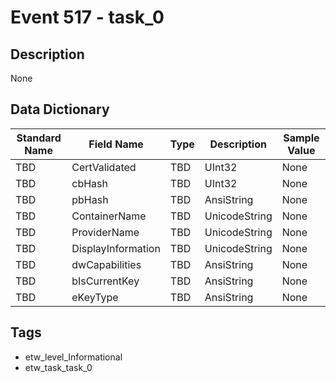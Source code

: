 # Event 517 - task_0

## Description
None

## Data Dictionary
|Standard Name|Field Name|Type|Description|Sample Value|
|---|---|---|---|---|
|TBD|CertValidated|TBD|UInt32|None|None|
|TBD|cbHash|TBD|UInt32|None|None|
|TBD|pbHash|TBD|AnsiString|None|None|
|TBD|ContainerName|TBD|UnicodeString|None|None|
|TBD|ProviderName|TBD|UnicodeString|None|None|
|TBD|DisplayInformation|TBD|UnicodeString|None|None|
|TBD|dwCapabilities|TBD|AnsiString|None|None|
|TBD|bIsCurrentKey|TBD|AnsiString|None|None|
|TBD|eKeyType|TBD|AnsiString|None|None|

## Tags
* etw_level_Informational
* etw_task_task_0